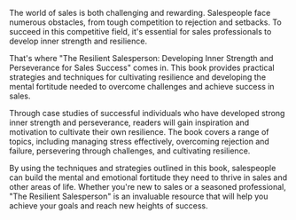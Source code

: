 The world of sales is both challenging and rewarding. Salespeople face numerous obstacles, from tough competition to rejection and setbacks. To succeed in this competitive field, it's essential for sales professionals to develop inner strength and resilience.

That's where "The Resilient Salesperson: Developing Inner Strength and Perseverance for Sales Success" comes in. This book provides practical strategies and techniques for cultivating resilience and developing the mental fortitude needed to overcome challenges and achieve success in sales.

Through case studies of successful individuals who have developed strong inner strength and perseverance, readers will gain inspiration and motivation to cultivate their own resilience. The book covers a range of topics, including managing stress effectively, overcoming rejection and failure, persevering through challenges, and cultivating resilience.

By using the techniques and strategies outlined in this book, salespeople can build the mental and emotional fortitude they need to thrive in sales and other areas of life. Whether you're new to sales or a seasoned professional, "The Resilient Salesperson" is an invaluable resource that will help you achieve your goals and reach new heights of success.
